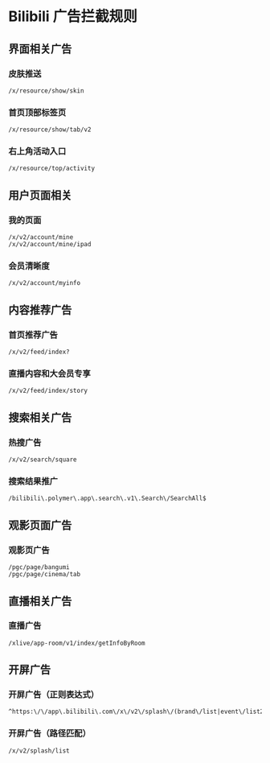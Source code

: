 # Bilibili 广告拦截规则

## 界面相关广告

### 皮肤推送
```
/x/resource/show/skin
```

### 首页顶部标签页
```
/x/resource/show/tab/v2
```

### 右上角活动入口
```
/x/resource/top/activity
```

## 用户页面相关

### 我的页面
```
/x/v2/account/mine
/x/v2/account/mine/ipad
```

### 会员清晰度
```
/x/v2/account/myinfo
```

## 内容推荐广告

### 首页推荐广告
```
/x/v2/feed/index?
```

### 直播内容和大会员专享
```
/x/v2/feed/index/story
```

## 搜索相关广告

### 热搜广告
```
/x/v2/search/square
```

### 搜索结果推广
```
/bilibili\.polymer\.app\.search\.v1\.Search\/SearchAll$
```

## 观影页面广告

### 观影页广告
```
/pgc/page/bangumi
/pgc/page/cinema/tab
```

## 直播相关广告

### 直播广告
```
/xlive/app-room/v1/index/getInfoByRoom
```

## 开屏广告

### 开屏广告（正则表达式）
```
^https:\/\/app\.bilibili\.com\/x\/v2\/splash\/(brand\/list|event\/list2|list|show)\?
```

### 开屏广告（路径匹配）
```
/x/v2/splash/list
```